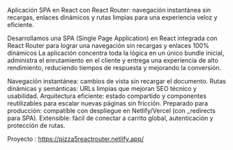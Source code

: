 Aplicación SPA en React con React Router: navegación instantánea sin recargas, enlaces dinámicos y rutas limpias para una experiencia veloz y eficiente.

Desarrollamos una SPA (Single Page Application) en React integrada con React Router para lograr una navegación sin recargas y enlaces 100% dinámicos
La aplicación concentra toda la lógica en un único bundle inicial, administra el enrutamiento en el cliente y entrega una experiencia de alto rendimiento, reduciendo tiempos de respuesta y mejorando la conversión.

Navegación instantánea: cambios de vista sin recargar el documento.
Rutas dinámicas y semánticas: URLs limpias que mejoran SEO técnico y usabilidad.
Arquitectura eficiente: estado compartido y componentes reutilizables para escalar nuevas páginas sin fricción.
Preparado para producción: compatible con despliegue en Netlify/Vercel (con _redirects para SPA).
Extensible: fácil de conectar a carrito global, autenticación y protección de rutas.

Proyecto : https://pizza5reactrouter.netlify.app/
